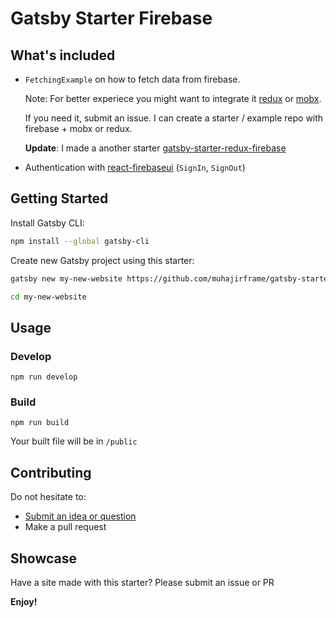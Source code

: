# Gatsby Starter Firebase

## What's included

- `FetchingExample` on how to fetch data from firebase.

  Note: For better experiece you might want to integrate it [redux](https://redux.js.org) or [mobx](http://mobx.js.org).

  If you need it, submit an issue. I can create a starter / example repo with firebase + mobx or redux.
  
  **Update**: I made a another starter [gatsby-starter-redux-firebase](https://github.com/muhajirframe/gatsby-starter-redux-firebase)

- Authentication with [react-firebaseui](https://github.com/firebase/firebaseui-web-react) (`SignIn`, `SignOut`)

## Getting Started

Install Gatsby CLI:

```sh
npm install --global gatsby-cli
```

Create new Gatsby project using this starter:

```sh
gatsby new my-new-website https://github.com/muhajirframe/gatsby-starter-firebase
```

```sh
cd my-new-website
```

## Usage

### Develop

```
npm run develop
```

### Build

```
npm run build
```

Your built file will be in `/public`

## Contributing

Do not hesitate to:

- [Submit an idea or question](https://github.com/muhajirframe/gatsby-starter-firebase/issues/new)
- Make a pull request

## Showcase

Have a site made with this starter? Please submit an issue or PR

**Enjoy!**
